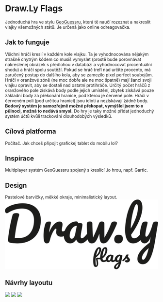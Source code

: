 # Draw.Ly Flags
Jednoduchá hra ve stylu [GeoGuessru](https://www.geoguessr.com/), která tě naučí rozeznat a nakreslit vlajky všemožných států.
Je určená jako online odreagovačka.
## Jak to funguje
Všichni hráči kreslí v každém kole vlajku. Ta je vyhodnocována nějakým strašně chytrým kódem co musíš vymyslet (prostě bude porovnávat nakreslenej obrázek s předlohou v databázi a vyhodnocovat procentuální shodu) a hráči spolu soutěží. Pokud se hráč trefí nad určité procento, má zaručený postup do dalšího kola, aby se zamezilo pixel perfect soubojům. Hráči v oranžové zóně (ne moc dobře ale ne moc špatně) mají šanci svoji vlajku opravit, aby se dostali nad ostatní protihráče. Určitý počet hráčů z oranžového pole získává body podle jejich umístění, zbytek získává pouze základní body za překonání hranice, pod kterou je červené pole. Hráči v červeném poli (pod určitou hranicí) jsou idioti a nezískávají žádně body. **Bodový systém je samozřejmě možné překopat, vymýšlel jsem to o půlnoci, možná to nedává smysl.** Do hry je taky možné přidat jednoduchý systém účtů kvůli trackování dlouhodobých výsledků.
## Cílová platforma
Počítač. Jak chceš připojit grafickej tablet do mobilu lol?
## Inspirace
Multiplayer systém GeoGuessru spojený s kreslící .io hrou, např. Gartic.
## Design
Pastelové barvičky, měkké okraje, minimalistický layout.
![](./drawly_flags_logo.svg)
## Návrhy layoutu
![](./exports/Web%201920%20%E2%80%93%201.png)
![](./exports/Web%201920%20%E2%80%93%202.png)
![](./exports/Web%201920%20%E2%80%93%203.png)
